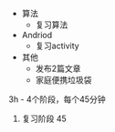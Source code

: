 - 算法
  - 复习算法
- Andriod
  - 复习activity 
- 其他
  - 发布2篇文章
  - 家庭便携垃圾袋



3h - 4个阶段，每个45分钟

1. 复习阶段	45
